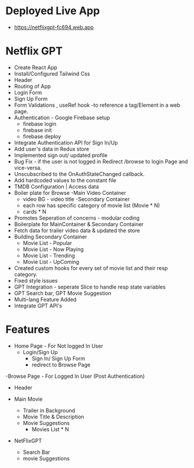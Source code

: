 # Deployed Live App

- https://netflixgpt-fc694.web.app

# Netflix GPT

- Create React App
- Install/Configured Tailwind Css
- Header
- Routing of App
- Login Form
- Sign Up Form
- Form Validations , useRef hook -to reference a tag/Element in a web page.
- Authentication - Google Firebase setup
  - firebase login
  - firebase init
  - firebase deploy
- Integrate Authentication API for Sign In/Up
- Add user's data in Redux store
- Implemented sign out/ updated profile
- Bug Fix - if the user is not logged in Redirect /browse to login Page and vice-versa.
- Unscubscribed to the OnAuthStateChanged callback.
- Add hardcoded values to the constant file
- TMDB Configuration | Access data
- Boiler plate for Browse
  -Main Video Container
  - video BG - video title
    -Secondary Container
  - each row has specific category of movie list (Movie \* N)
  - cards \* N
- Promotes Seperation of concerns - modular coding
- Boilerplate for MainContainer & Secondary Container
- Fetch data for trailer video data & updated the store
- Building Secondary Container
  - Movie List - Popular
  - Movie List - Now Playing
  - Movie List - Trending
  - Movie List - UpComing
- Created custom hooks for every set of movie list and their resp category.
- Fixed style issues
- GPT Integration - seperate Slice to handle resp state variables
- GPT Search bar, GPT Movie Suggestion
- Multi-lang Feature Added
- Integrate GPT API's

# Features

- Home Page - For Not logged In User
  - Login/Sign Up
    - Sign In/ Sign Up Form
    - redirect to Browse Page

-Browse Page - For Logged In User (Post Authentication)

- Header
- Main Movie

  - Trailer in Background
  - Movie Title & Description
  - Movie Suggestions
    - Movies List \* N

- NetFlixGPT
  - Search Bar
  - movie Suggestions
